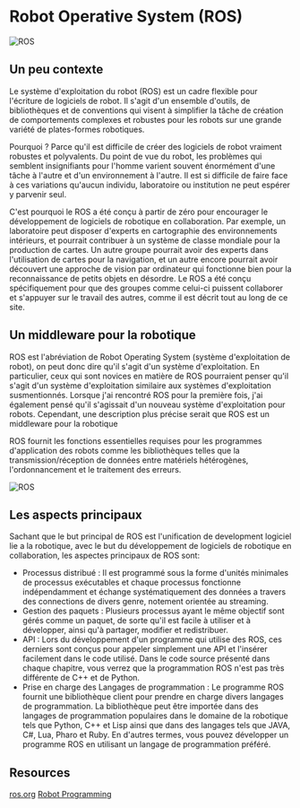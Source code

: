 # Robot Operative System (ROS)
![ROS](https://www.ros.org/wp-content/uploads/2013/10/rosorg-logo1.png|size=200&caption=ROS)


## Un peu contexte

Le système d'exploitation du robot (ROS) est un cadre flexible pour l'écriture de logiciels de robot. Il s'agit d'un ensemble d'outils, de bibliothèques et de conventions qui visent à simplifier la tâche de création de comportements complexes et robustes pour les robots sur une grande variété de plates-formes robotiques.

Pourquoi ? Parce qu'il est difficile de créer des logiciels de robot vraiment robustes et polyvalents. Du point de vue du robot, les problèmes qui semblent insignifiants pour l'homme varient souvent énormément d'une tâche à l'autre et d'un environnement à l'autre. Il est si difficile de faire face à ces variations qu'aucun individu, laboratoire ou institution ne peut espérer y parvenir seul.

C'est pourquoi le ROS a été conçu à partir de zéro pour encourager le développement de logiciels de robotique en collaboration. Par exemple, un laboratoire peut disposer d'experts en cartographie des environnements intérieurs, et pourrait contribuer à un système de classe mondiale pour la production de cartes. Un autre groupe pourrait avoir des experts dans l'utilisation de cartes pour la navigation, et un autre encore pourrait avoir découvert une approche de vision par ordinateur qui fonctionne bien pour la reconnaissance de petits objets en désordre. Le ROS a été conçu spécifiquement pour que des groupes comme celui-ci puissent collaborer et s'appuyer sur le travail des autres, comme il est décrit tout au long de ce site. 


## Un middleware pour la robotique

ROS est l'abréviation de Robot Operating System (système d'exploitation de robot), on peut donc dire qu'il s'agit d'un système d'exploitation. En particulier, ceux qui sont novices en matière de ROS pourraient penser qu'il s'agit d'un système d'exploitation similaire aux systèmes d'exploitation susmentionnés. Lorsque j'ai rencontré ROS pour la première fois, j'ai également pensé qu'il s'agissait d'un nouveau système d'exploitation pour robots.
Cependant, une description plus précise serait que ROS est un middleware pour la robotique

ROS fournit les fonctions essentielles requises pour les programmes d'application des robots comme les bibliothèques telles que la transmission/réception de données entre matériels hétérogènes, l'ordonnancement et le traitement des erreurs.

![ROS](https://www.ros.org/wp-content/uploads/2013/12/ros_equation.png|&caption=ROS)


## Les aspects principaux

Sachant que le but principal de ROS est l'unification de development logiciel lie a la robotique, avec le but du développement de logiciels de robotique en collaboration, les aspectes principaux de ROS sont:

- Processus distribué : Il est programmé sous la forme d'unités minimales de processus exécutables et chaque processus fonctionne indépendamment et échange systématiquement des données a travers des connections de divers genre, notement orientée au streaming.
- Gestion des paquets : Plusieurs processus ayant le même objectif sont gérés comme un paquet, de sorte qu'il est facile à utiliser et à développer, ainsi qu'à partager, modifier et redistribuer.
- API : Lors du développement d'un programme qui utilise des ROS, ces derniers sont conçus pour appeler simplement une API et l'insérer facilement dans le code utilisé. Dans le code source présenté dans chaque chapitre, vous verrez que la programmation ROS n'est pas très différente de C++ et de Python.
- Prise en charge des Langages de programmation : Le programme ROS fournit une bibliothèque client pour prendre en charge divers langages de programmation. La bibliothèque peut être importée dans des langages de programmation populaires dans le domaine de la robotique tels que Python, C++ et Lisp ainsi que dans des langages tels que JAVA, C#, Lua, Pharo et Ruby. En d'autres termes, vous pouvez développer un programme ROS en utilisant un langage de programmation préféré.

 

## Resources

[ros.org](https://www.ros.org/about-ros/)
[Robot Programming](https://emanual.robotis.com/docs/en/platform/turtlebot3/learn/#books)



